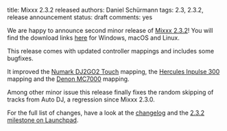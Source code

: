 title: Mixxx 2.3.2 released
authors: Daniel Schürmann
tags: 2.3, 2.3.2, release announcement
status: draft
comments: yes

We are happy to announce second minor release of [Mixxx 2.3.2](https://github.com/mixxxdj/mixxx/releases/tag/2.3.2)!
You will find the download links [here]({filename}/pages/download.md#stable) for Windows, macOS and Linux.

This release comes with updated controller mappings and includes some bugfixes.

It improved the [Numark DJ2GO2 Touch](https://manual.mixxx.org/2.3/en/hardware/controllers/numark_dj2go2_touch.html) mapping, the [Hercules Inpulse 300](https://manual.mixxx.org/2.3/en/hardware/controllers/hercules_djcontrol_inpulse_300.html) mapping and the [Denon MC7000](https://manual.mixxx.org/2.3/en/hardware/controllers/denon_mc7000.html) mapping.

Among other minor issue this release finally fixes the random skipping of tracks from Auto DJ, a regression since Mixxx 2.3.0.

For the full list of changes, have a look at the [changelog](https://manual.mixxx.org/2.3/en/chapters/appendix/changelog.html) and the [2.3.2 milestone on Launchpad](https://launchpad.net/mixxx/+milestone/2.3.2).

